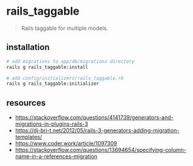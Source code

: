 # rails_taggable
> Rails taggable for multiple models.

## installation
```bash
# add migrations to app/db/migrations directory
rails g rails_taggable:install

# add config/initializers/rails_taggable.rb
rails g rails_taggable:initializer
```

## resources
+ https://stackoverflow.com/questions/4141739/generators-and-migrations-in-plugins-rails-3
+ https://dj-bri-t.net/2012/05/rails-3-generators-adding-migration-templates/
+ https://www.coder.work/article/1097309
+ https://stackoverflow.com/questions/13694654/specifying-column-name-in-a-references-migration
